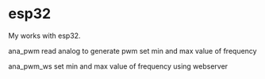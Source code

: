 # esp32

My works with esp32.

ana_pwm
  read analog to generate pwm
  set min and max value of frequency
  
ana_pwm_ws
  set min and max value of frequency using webserver
